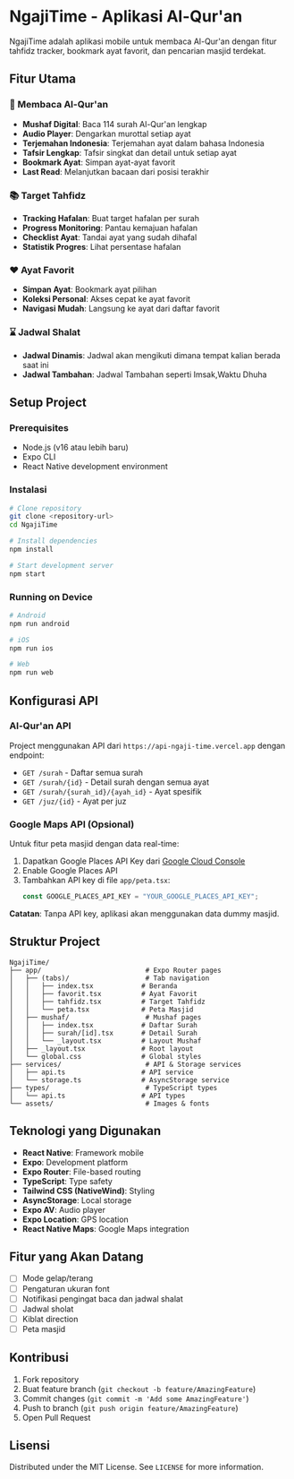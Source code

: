 # NgajiTime - Aplikasi Al-Qur'an

NgajiTime adalah aplikasi mobile untuk membaca Al-Qur'an dengan fitur tahfidz tracker, bookmark ayat favorit, dan pencarian masjid terdekat.

## Fitur Utama

### 🕌 Membaca Al-Qur'an

- **Mushaf Digital**: Baca 114 surah Al-Qur'an lengkap
- **Audio Player**: Dengarkan murottal setiap ayat
- **Terjemahan Indonesia**: Terjemahan ayat dalam bahasa Indonesia
- **Tafsir Lengkap**: Tafsir singkat dan detail untuk setiap ayat
- **Bookmark Ayat**: Simpan ayat-ayat favorit
- **Last Read**: Melanjutkan bacaan dari posisi terakhir

### 📚 Target Tahfidz

- **Tracking Hafalan**: Buat target hafalan per surah
- **Progress Monitoring**: Pantau kemajuan hafalan
- **Checklist Ayat**: Tandai ayat yang sudah dihafal
- **Statistik Progres**: Lihat persentase hafalan

### ❤️ Ayat Favorit

- **Simpan Ayat**: Bookmark ayat pilihan
- **Koleksi Personal**: Akses cepat ke ayat favorit
- **Navigasi Mudah**: Langsung ke ayat dari daftar favorit

### ⌛ Jadwal Shalat

- **Jadwal Dinamis**: Jadwal akan mengikuti dimana tempat kalian berada saat ini
- **Jadwal Tambahan**: Jadwal Tambahan seperti Imsak,Waktu Dhuha

## Setup Project

### Prerequisites

- Node.js (v16 atau lebih baru)
- Expo CLI
- React Native development environment

### Instalasi

```bash
# Clone repository
git clone <repository-url>
cd NgajiTime

# Install dependencies
npm install

# Start development server
npm start
```

### Running on Device

```bash
# Android
npm run android

# iOS
npm run ios

# Web
npm run web
```

## Konfigurasi API

### Al-Qur'an API

Project menggunakan API dari `https://api-ngaji-time.vercel.app` dengan endpoint:

- `GET /surah` - Daftar semua surah
- `GET /surah/{id}` - Detail surah dengan semua ayat
- `GET /surah/{surah_id}/{ayah_id}` - Ayat spesifik
- `GET /juz/{id}` - Ayat per juz

### Google Maps API (Opsional)

Untuk fitur peta masjid dengan data real-time:

1. Dapatkan Google Places API Key dari [Google Cloud Console](https://console.cloud.google.com/)
2. Enable Google Places API
3. Tambahkan API key di file `app/peta.tsx`:
   ```typescript
   const GOOGLE_PLACES_API_KEY = "YOUR_GOOGLE_PLACES_API_KEY";
   ```

**Catatan**: Tanpa API key, aplikasi akan menggunakan data dummy masjid.

## Struktur Project

```
NgajiTime/
├── app/                          # Expo Router pages
│   ├── (tabs)/                   # Tab navigation
│   │   ├── index.tsx            # Beranda
│   │   ├── favorit.tsx          # Ayat Favorit
│   │   ├── tahfidz.tsx          # Target Tahfidz
│   │   └── peta.tsx             # Peta Masjid
│   ├── mushaf/                   # Mushaf pages
│   │   ├── index.tsx            # Daftar Surah
│   │   ├── surah/[id].tsx       # Detail Surah
│   │   └── _layout.tsx          # Layout Mushaf
│   ├── _layout.tsx              # Root layout
│   └── global.css               # Global styles
├── services/                     # API & Storage services
│   ├── api.ts                   # API service
│   └── storage.ts               # AsyncStorage service
├── types/                        # TypeScript types
│   └── api.ts                   # API types
└── assets/                       # Images & fonts
```

## Teknologi yang Digunakan

- **React Native**: Framework mobile
- **Expo**: Development platform
- **Expo Router**: File-based routing
- **TypeScript**: Type safety
- **Tailwind CSS (NativeWind)**: Styling
- **AsyncStorage**: Local storage
- **Expo AV**: Audio player
- **Expo Location**: GPS location
- **React Native Maps**: Google Maps integration

## Fitur yang Akan Datang

- [ ] Mode gelap/terang
- [ ] Pengaturan ukuran font
- [ ] Notifikasi pengingat baca dan jadwal shalat
- [ ] Jadwal sholat
- [ ] Kiblat direction
- [ ] Peta masjid

## Kontribusi

1. Fork repository
2. Buat feature branch (`git checkout -b feature/AmazingFeature`)
3. Commit changes (`git commit -m 'Add some AmazingFeature'`)
4. Push to branch (`git push origin feature/AmazingFeature`)
5. Open Pull Request

## Lisensi

Distributed under the MIT License. See `LICENSE` for more information.
